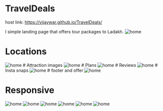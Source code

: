 # TravelDeals

host link:
https://vijaywar.github.io/TravelDeals/

I simple landing page that offers tour packages to Ladakh.
<img src='./readmeImg/w1.jpg' alt='home'>
# Locations
<img src='./readmeImg/w2.jpg' alt='home'>
# Attraction images
<img src='./readmeImg/w3.jpg' alt='home'>
# Plans
<img src='./readmeImg/w4.jpg' alt='home'>
# Reviews
<img src='./readmeImg/w5.jpg' alt='home'>
# Insta snaps
<img src='./readmeImg/w6.jpg' alt='home'>
# footer and offer
<img src='./readmeImg/w7.jpg' alt='home'>

# Responsive
<img src='./readmeImg/m0.jpeg' alt='home'>
<img src='./readmeImg/m1.jpeg' alt='home'>
<img src='./readmeImg/m2.jpeg' alt='home'>
<img src='./readmeImg/m3.jpeg' alt='home'>
<img src='./readmeImg/m4.jpeg' alt='home'>
<img src='./readmeImg/m5.jpeg' alt='home'>
